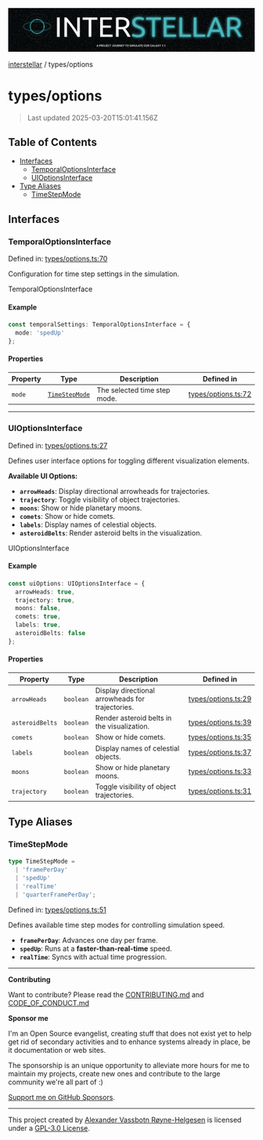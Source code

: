 <div><img alt="SPECCER logo" src="https://raw.githubusercontent.com/phun-ky/interstellar/main/public/interstellar-header.png" style="max-height:120px;"/></div>

[interstellar](../README.md) / types/options

# types/options

> Last updated 2025-03-20T15:01:41.156Z

## Table of Contents

- [Interfaces](#interfaces)
  - [TemporalOptionsInterface](#temporaloptionsinterface)
  - [UIOptionsInterface](#uioptionsinterface)
- [Type Aliases](#type-aliases)
  - [TimeStepMode](#timestepmode)

## Interfaces

### TemporalOptionsInterface

Defined in:
[types/options.ts:70](https://github.com/phun-ky/interstellar/blob/main/src/types/options.ts#L70)

Configuration for time step settings in the simulation.

TemporalOptionsInterface

#### Example

```ts
const temporalSettings: TemporalOptionsInterface = {
  mode: 'spedUp'
};
```

#### Properties

| Property                 | Type                                      | Description                  | Defined in                                                                                        |
| ------------------------ | ----------------------------------------- | ---------------------------- | ------------------------------------------------------------------------------------------------- |
| <a id="mode"></a> `mode` | [`TimeStepMode`](options.md#timestepmode) | The selected time step mode. | [types/options.ts:72](https://github.com/phun-ky/interstellar/blob/main/src/types/options.ts#L72) |

---

### UIOptionsInterface

Defined in:
[types/options.ts:27](https://github.com/phun-ky/interstellar/blob/main/src/types/options.ts#L27)

Defines user interface options for toggling different visualization elements.

**Available UI Options:**

- **`arrowHeads`**: Display directional arrowheads for trajectories.
- **`trajectory`**: Toggle visibility of object trajectories.
- **`moons`**: Show or hide planetary moons.
- **`comets`**: Show or hide comets.
- **`labels`**: Display names of celestial objects.
- **`asteroidBelts`**: Render asteroid belts in the visualization.

UIOptionsInterface

#### Example

```ts
const uiOptions: UIOptionsInterface = {
  arrowHeads: true,
  trajectory: true,
  moons: false,
  comets: true,
  labels: true,
  asteroidBelts: false
};
```

#### Properties

| Property                                   | Type      | Description                                      | Defined in                                                                                        |
| ------------------------------------------ | --------- | ------------------------------------------------ | ------------------------------------------------------------------------------------------------- |
| <a id="arrowheads"></a> `arrowHeads`       | `boolean` | Display directional arrowheads for trajectories. | [types/options.ts:29](https://github.com/phun-ky/interstellar/blob/main/src/types/options.ts#L29) |
| <a id="asteroidbelts"></a> `asteroidBelts` | `boolean` | Render asteroid belts in the visualization.      | [types/options.ts:39](https://github.com/phun-ky/interstellar/blob/main/src/types/options.ts#L39) |
| <a id="comets"></a> `comets`               | `boolean` | Show or hide comets.                             | [types/options.ts:35](https://github.com/phun-ky/interstellar/blob/main/src/types/options.ts#L35) |
| <a id="labels"></a> `labels`               | `boolean` | Display names of celestial objects.              | [types/options.ts:37](https://github.com/phun-ky/interstellar/blob/main/src/types/options.ts#L37) |
| <a id="moons"></a> `moons`                 | `boolean` | Show or hide planetary moons.                    | [types/options.ts:33](https://github.com/phun-ky/interstellar/blob/main/src/types/options.ts#L33) |
| <a id="trajectory"></a> `trajectory`       | `boolean` | Toggle visibility of object trajectories.        | [types/options.ts:31](https://github.com/phun-ky/interstellar/blob/main/src/types/options.ts#L31) |

## Type Aliases

### TimeStepMode

```ts
type TimeStepMode =
  | 'framePerDay'
  | 'spedUp'
  | 'realTime'
  | 'quarterFramePerDay';
```

Defined in:
[types/options.ts:51](https://github.com/phun-ky/interstellar/blob/main/src/types/options.ts#L51)

Defines available time step modes for controlling simulation speed.

- **`framePerDay`**: Advances one day per frame.
- **`spedUp`**: Runs at a **faster-than-real-time** speed.
- **`realTime`**: Syncs with actual time progression.

---

**Contributing**

Want to contribute? Please read the
[CONTRIBUTING.md](https://github.com/phun-ky/interstellar/blob/main/CONTRIBUTING.md)
and
[CODE_OF_CONDUCT.md](https://github.com/phun-ky/interstellar/blob/main/CODE_OF_CONDUCT.md)

**Sponsor me**

I'm an Open Source evangelist, creating stuff that does not exist yet to help
get rid of secondary activities and to enhance systems already in place, be it
documentation or web sites.

The sponsorship is an unique opportunity to alleviate more hours for me to
maintain my projects, create new ones and contribute to the large community
we're all part of :)

[Support me on GitHub Sponsors](https://github.com/sponsors/phun-ky).

---

This project created by [Alexander Vassbotn Røyne-Helgesen](http://phun-ky.net)
is licensed under a
[GPL-3.0 License](https://choosealicense.com/licenses/gpl-3.0/).
